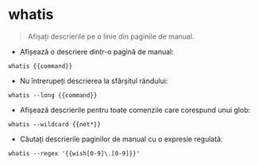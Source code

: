 # whatis

> Afișați descrierile pe o linie din paginile de manual.

- Afișează o descriere dintr-o pagină de manual:

`whatis {{command}}`

- Nu întrerupeți descrierea la sfârșitul rândului:

`whatis --long {{command}}`

- Afișează descrierile pentru toate comenzile care corespund unui glob:

`whatis --wildcard {{net*}}`

- Căutați descrierile paginilor de manual cu o expresie regulată:

`whatis --regex '{{wish[0-9]\.[0-9]}}'`
